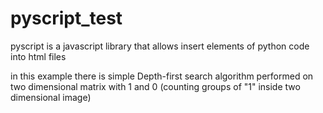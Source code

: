 # pyscript_test
pyscript is a javascript library that allows insert elements of python code into html files

in this example there is simple Depth-first search algorithm performed on two dimensional matrix with 1 and 0 (counting groups of "1" inside two dimensional image)
